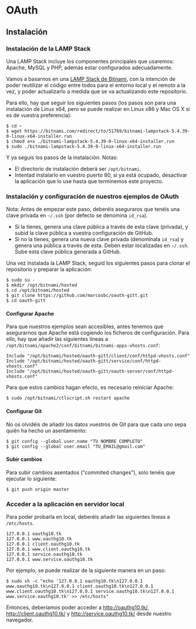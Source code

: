 # OAuth

## Instalación

### Instalación de la LAMP Stack

Una LAMP Stack incluye los componentes principales que usaremos: Apache, MySQL y PHP, además estar configurados adecuadamente.


Vamos a basarnos en una [LAMP Stack de Bitnami](https://bitnami.com/stack/lamp), con la intención de poder reutilizar el código entre todos para el entorno local y el remoto a la vez, y poder actualizarlo a medida que se va actualizando este repositorio.
 

 Para ello, hay que seguir los siguientes pasos (los pasos son para una instalación de Linux x64, pero se puede realizar en Linux x86 y Mac OS X si es de vuestra preferencia):
 ```
 $ cd ~
 $ wget https://bitnami.com/redirect/to/51769/bitnami-lampstack-5.4.39-0-linux-x64-installer.run
 $ chmod a+x ./bitnami-lampstack-5.4.39-0-linux-x64-installer.run
 $ sudo ./bitnami-lampstack-5.4.39-0-linux-x64-installer.run
 ```

 Y ya seguís los pasos de la instalación. Notas:

 - El directorio de instalación deberá ser `/opt/bitnami`.
 - Intentad instalarlo en vuestro puerto 80, si ya está ocupado, desactivar la aplicación que lo use hasta que terminemos este proyecto.

 ### Instalación y configuración de nuestros ejemplos de OAuth

 Nota: Antes de empezar este paso, deberéis aseguraros que tenéis una clave privada en `~/.ssh` (por defecto se denomina `id_rsa`).

 - Si la tienes, genera una clave pública a través de esta clave (privada), y subid la clave pública a vuestra configuración de GitHub.
 - Si no la tienes, genera una nueva clave privada (denomínala `id_rsa`) y genera una pública a través de esta. Deben estar localizadas en `~/.ssh`. Sube esta clave pública generada a GitHub.

 Una vez instalada la LAMP Stack, seguid los siguientes pasos para clonar el repositorio y preparar la aplicación:

 ```
 $ sudo su -
 $ mkdir /opt/bitnami/hosted
 $ cd /opt/bitnami/hosted
 $ git clone https://github.com/marcosbc/oauth-gitt.git
 $ cd oauth-gitt
 ```

 #### Configurar Apache

 Para que nuestros ejemplos sean accesibles, antes tenemos que asegurarnos que Apache está cogiendo los ficheros de configuración.
 Para ello, hay que añadir las siguientes líneas a `/opt/bitnami/apache2/conf/bitnami/bitnami-apps-vhosts.conf`:

 ```
 Include "/opt/bitnami/hosted/oauth-gitt/client/conf/httpd-vhosts.conf"
 Include "/opt/bitnami/hosted/oauth-gitt/service/conf/httpd-vhosts.conf"
 Include "/opt/bitnami/hosted/oauth-gitt/oauth-server/conf/httpd-vhosts.conf"
 ```

 Para que estos cambios hagan efecto, es necesario reiniciar Apache:

 ```
 $ sudo /opt/bitnami/ctlscript.sh restart apache
 ```

 #### Configurar Git

 No os olvidéis de añadir los datos vuestros de Git para que cada uno sepa quién ha hecho un asentamiento:

 ```
 $ git config --global user.name "TU NOMBRE COMPLETO"
 $ git config --global user.email "TU_EMAIL@gmail.com"
 ```

 #### Subir cambios

 Para subir cambios asentados ("commited changes"), solo tenéis que ejecutar lo siguiente:

 ```
 $ git push origin master
 ```

 ### Acceder a la aplicación en servidor local

 Para poder probarla en local, deberéis añadir las siguientes líneas a `/etc/hosts`.

 ```
 127.0.0.1 oauthg10.tk
 127.0.0.1 www.oauthg10.tk
 127.0.0.1 client.oauthg10.tk
 127.0.0.1 www.client.oauthg10.tk
 127.0.0.1 service.oauthg10.tk
 127.0.0.1 www.service.oauthg10.tk
 ```

 Por ejemplo, se puede realizar de la siguiente manera en un paso:

 ```
 $ sudo sh -c "echo '127.0.0.1 oauthg10.tk\n127.0.0.1 www.oauthg10.tk\n127.0.0.1 client.oauthg10.tk\n127.0.0.1 www.client.oauthg10.tk\n127.0.0.1 service.oauthg10.tk\n127.0.0.1 www.service.oauthg10.tk' >> /etc/hosts"
 ```

 Entonces, deberíamos poder acceder a http://oauthg10.tk/, http://client.oauthg10.tk/ y http://service.oauthg10.tk/ desde nuestro navegador.
